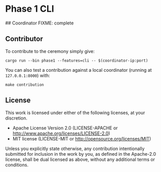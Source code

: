 # Phase 1 CLI

## Coordinator
FIXME: complete
## Contributor

To contribute to the ceremony simply give:

```shell
cargo run --bin phase1 --features=cli -- $(coordinator-ip:port)
```

You can also test a contribution against a local coordinator (running at `127.0.0.1:8000`) with:

```shell
make contribution
```

## License

This work is licensed under either of the following licenses, at your discretion.

- Apache License Version 2.0 (LICENSE-APACHE or <http://www.apache.org/licenses/LICENSE-2.0>)
- MIT license (LICENSE-MIT or <http://opensource.org/licenses/MIT>)

Unless you explicitly state otherwise, any contribution intentionally submitted for inclusion in the work by you,
as defined in the Apache-2.0 license, shall be dual licensed as above, without any additional terms or conditions.
